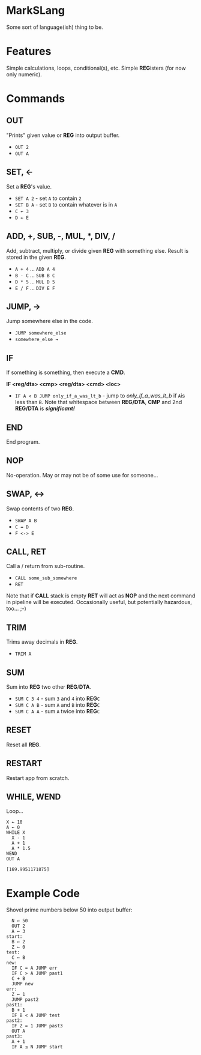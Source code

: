 # MarkSLang
Some sort of language(ish) thing to be.

# Features
Simple calculations, loops, conditional(s), etc. Simple **REG**isters (for now only numeric).

# Commands
## OUT
"Prints" given value or **REG** into output buffer.
* ``OUT 2``
* ``OUT A``
## SET, ←
Set a **REG**'s value.
* ``SET A 2`` - set ``A`` to contain ``2``
* ``SET B A`` - set ``B`` to contain whatever is in ``A``
* ``C ← 3``
* ``D ← E``
## ADD, +, SUB, -, MUL, *, DIV, /
Add, subtract, multiply, or divide given **REG** with something else. Result is stored in the given **REG**.
* ``A + 4`` ... ``ADD A 4``
* ``B - C`` ... ``SUB B C``
* ``D * 5`` ... ``MUL D 5``
* ``E / F`` ... ``DIV E F``
## JUMP, →
Jump somewhere else in the code.
* ``JUMP somewhere_else``
* ``somewhere_else →``
## IF
If something is something, then execute a **CMD**.

**IF &lt;reg/dta&gt; &lt;cmp&gt; &lt;reg/dta&gt; &lt;cmd&gt; &lt;loc&gt;**
* ``IF A < B JUMP only_if_a_was_lt_b`` - jump to *only_if_a_was_lt_b* if ``A``is less than ``B``. Note that whitespace between **REG/DTA**, **CMP** and 2nd **REG/DTA** is ***significant!*** 
## END
End program.
## NOP
No-operation. May or may not be of some use for someone...
## SWAP, ↔
Swap contents of two **REG**.
* ``SWAP A B``
* ``C ↔ D``
* ``F <-> E``
## CALL, RET
Call a / return from sub-routine.
* ``CALL some_sub_somewhere``
* ``RET``

Note that if **CALL** stack is empty **RET** will act as **NOP** and the next command in pipeline will be executed. Occasionally useful, but potentially hazardous, too... ;-)
## TRIM
Trims away decimals in **REG**.
* ``TRIM A``
## SUM
Sum into **REG** two other **REG**/**DTA**.
* ``SUM C 3 4`` - sum ``3`` and ``4`` into **REG**``C``
* ``SUM C A B`` - sum ``A`` and ``B`` into **REG**``C``
* ``SUM C A A`` - sum ``A`` twice into **REG**``C`` 
## RESET
Reset all **REG**.
## RESTART
Restart app from scratch.
## WHILE, WEND
Loop...
```
X ← 10
A ← 0
WHILE X
  X - 1
  A + 1
  A * 1.5
WEND
OUT A
```
```
[169.9951171875]
```

# Example Code
Shovel prime numbers below 50 into output buffer: 
```
  N ← 50
  OUT 2
  A ← 3
start:
  B ← 2
  Z ← 0
test:
  C ← B
new:
  IF C = A JUMP err
  IF C > A JUMP past1
  C + B
  JUMP new
err:
  Z ← 1
  JUMP past2
past1:
  B + 1
  IF B < A JUMP test
past2:
  IF Z = 1 JUMP past3
  OUT A
past3:
  A + 1
  IF A ≤ N JUMP start
```